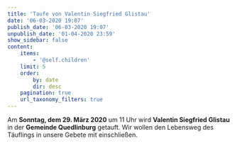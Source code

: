 ```yaml
---
title: 'Taufe von Valentin Siegfried Glistau'
date: '06-03-2020 19:07'
publish_date: '06-03-2020 19:07'
unpublish_date: '01-04-2020 23:59'
show_sidebar: false
content:
    items:
        - '@self.children'
    limit: 5
    order:
        by: date
        dir: desc
    pagination: true
    url_taxonomy_filters: true
---
```


Am **Sonntag, dem 29. März 2020** um 11 Uhr wird **Valentin Siegfried Glistau** in der **Gemeinde Quedlinburg** getauft.
Wir wollen den Lebensweg des Täuflings in unsere Gebete mit einschließen.